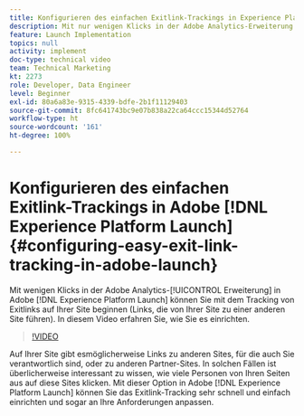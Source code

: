 ```yaml
---
title: Konfigurieren des einfachen Exitlink-Trackings in Experience Platform Launch
description: Mit nur wenigen Klicks in der Adobe Analytics-Erweiterung in Experience Platform Launch können Sie mit dem Tracking von Exitlinks auf Ihrer Site beginnen (Links, die von Ihrer Site zu einer anderen Site führen). In diesem Video erfahren Sie, wie Sie es einrichten.
feature: Launch Implementation
topics: null
activity: implement
doc-type: technical video
team: Technical Marketing
kt: 2273
role: Developer, Data Engineer
level: Beginner
exl-id: 80a6a83e-9315-4339-bdfe-2b1f11129403
source-git-commit: 8fc641743bc9e07b838a22ca64ccc15344d52764
workflow-type: ht
source-wordcount: '161'
ht-degree: 100%

---
```


# Konfigurieren des einfachen Exitlink-Trackings in Adobe [!DNL Experience Platform Launch] {#configuring-easy-exit-link-tracking-in-adobe-launch}

Mit wenigen Klicks in der Adobe Analytics-[!UICONTROL Erweiterung] in Adobe [!DNL Experience Platform Launch] können Sie mit dem Tracking von Exitlinks auf Ihrer Site beginnen (Links, die von Ihrer Site zu einer anderen Site führen). In diesem Video erfahren Sie, wie Sie es einrichten.

>[!VIDEO](https://video.tv.adobe.com/v/25763/?quality=12&learn=on)

Auf Ihrer Site gibt esmöglicherweise Links zu anderen Sites, für die auch Sie verantwortlich sind, oder zu anderen Partner-Sites. In solchen Fällen ist überlicherweise interessant zu wissen, wie viele Personen von Ihren Seiten aus auf diese Sites klicken. Mit dieser Option in Adobe [!DNL Experience Platform Launch] können Sie das Exitlink-Tracking sehr schnell und einfach einrichten und sogar an Ihre Anforderungen anpassen.

